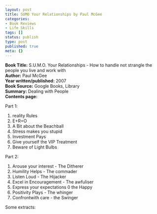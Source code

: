 ```yaml
---
layout: post
title: SUMO Your Relationships by Paul McGee
categories:
- Book Reviews
- Life Skills
tags: []
status: publish
type: post
published: true
meta: {}
---
```

<p><strong>Book Title:</strong> S.U.M.O. Your Relationships - How to handle not strangle the people you live and work with<br />
<strong>Author:</strong> Paul McGee<br />
<strong>Year written/published:</strong> 2007<br />
<strong>Book Source:</strong> Google Books, Library<br />
<strong>Summary:</strong> Dealing with People<br />
<strong>Contents page:</strong></p>
<p>Part 1:</p>
<ol>
<li>reality Rules</li>
<li>E+R=O</li>
<li>A Bit about the Beachball</li>
<li>Stress makes you stupid</li>
<li>Investment Pays</li>
<li>Give yourself the VIP Treatment</li>
<li>Beware of Light Bulbs</li>
</ol>
<p>Part 2:</p>
<ol>
<li>Arouse your interest - The Ditherer</li>
<li>Humility Helps - The commader</li>
<li>Listen Loud - The Hijacker</li>
<li>Excel in Encouragement - The awfuliser</li>
<li>Express your expectations 0 the Happy</li>
<li>Positivity Plays - The whinger</li>
<li>Confrontwith care - the Swinger</li>
</ol>
<p>Some extracts:</p>
